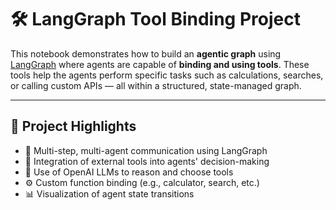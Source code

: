 # 🛠️ LangGraph Tool Binding Project

This notebook demonstrates how to build an **agentic graph** using [LangGraph](https://docs.langchain.com/langgraph/) where agents are capable of **binding and using tools**. These tools help the agents perform specific tasks such as calculations, searches, or calling custom APIs — all within a structured, state-managed graph.

---

## 📌 Project Highlights

- 🔁 Multi-step, multi-agent communication using LangGraph
- 🔗 Integration of external tools into agents' decision-making
- 🧠 Use of OpenAI LLMs to reason and choose tools
- ⚙️ Custom function binding (e.g., calculator, search, etc.)
- 📊 Visualization of agent state transitions
